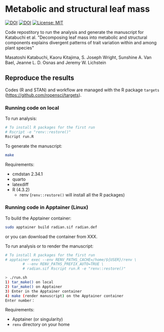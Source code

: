 # Metabolic and structural leaf mass
[![DOI](https://img.shields.io/badge/DOI-10.1007%2Fs00442--025--05714--3-green)](https://doi.org/10.1007/s00442-025-05714-3)
[![DOI](https://img.shields.io/badge/DOI-10.5281%2Fzenodo.15272810-blue)](https://doi.org/10.5281/zenodo.15272810)
[![License: MIT](https://img.shields.io/badge/License-MIT-yellow.svg)](https://opensource.org/licenses/MIT)


Code repostitory to run the analysis and generate the manuscript for Katabuchi et al. "Decomposing leaf mass into metabolic and structural components explains divergent patterns of trait variation within and among plant species"

Masatoshi Katabuchi,
Kaoru Kitajima,
S. Joseph Wright,
Sunshine A. Van Bael,
Jeanne L. D. Osnas and
Jeremy W. Lichstein

## Reproduce the results

Codes (R and STAN) and workflow are managed with the R package `targets` (https://github.com/ropensci/targets).

### Running code on local

To run analysis:

```bash
# To install R packages for the first run
# Rscript -e "renv::restore()"
Rscript run.R
```

To generate the manuscript:

```bash
make
```

Requirements:

- cmdstan 2.34.1
- quarto
- latexdiff
- R (4.3.2)
	- renv (`renv::restore()` will install all the R packages)

### Running code in Apptainer (Linux)

To build the Apptainer container:

```bash
sudo apptainer build radian.sif radian.def
```

or you can download the container from XXX.

To run analysis or to render the manuscript:

```bash
# To install R packages for the first run
# apptainer exec --env RENV_PATHS_CACHE=/home/${USER}/renv \
		# --env RENV_PATHS_PREFIX_AUTO=TRUE \
 		# radian.sif Rscript run.R -e "renv::restore()"

> ./run.sh
1) tar_make() on local
2) tar_make() on Apptainer
3) Enter in the Apptainer container
4) make (render manuscript) on the Apptainer container
Enter number：
```

Requirements:

- Apptainer (or singularity)
- `renv` directory on your home
